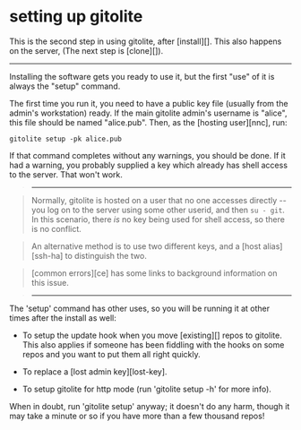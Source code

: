 # setting up gitolite

This is the second step in using gitolite, after [install][].  This also
happens on the server,  (The next step is [clone][]).

----

Installing the software gets you ready to use it, but the first "use" of it is
always the "setup" command.

The first time you run it, you need to have a public key file (usually from
the admin's workstation) ready.  If the main gitolite admin's username is
"alice", this file should be named "alice.pub".  Then, as the [hosting
user][nnc], run:

    gitolite setup -pk alice.pub

If that command completes without any warnings, you should be done.  If it had
a warning, you probably supplied a key which already has shell access to the
server.  That won't work.

>   ----

>   Normally, gitolite is hosted on a user that no one accesses directly --
>   you log on to the server using some other userid, and then `su - git`.  In
>   this scenario, there *is* no key being used for shell access, so there is
>   no conflict.

>   An alternative method is to use two different keys, and a [host
>   alias][ssh-ha] to distinguish the two.

>   [common errors][ce] has some links to background information on this
>   issue.

>   ----

The 'setup' command has other uses, so you will be running it at other times
after the install as well:

  * To setup the update hook when you move [existing][] repos to gitolite.
    This also applies if someone has been fiddling with the hooks on some
    repos and you want to put them all right quickly.

  * To replace a [lost admin key][lost-key].

  * To setup gitolite for http mode (run 'gitolite setup -h' for more info).

When in doubt, run 'gitolite setup' anyway; it doesn't do any harm, though it
may take a minute or so if you have more than a few thousand repos!
